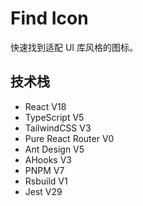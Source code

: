 # Find Icon

快速找到适配 UI 库风格的图标。

## 技术栈

- React V18
- TypeScript V5
- TailwindCSS V3
- Pure React Router V0
- Ant Design V5
- AHooks V3
- PNPM V7
- Rsbuild V1
- Jest V29
